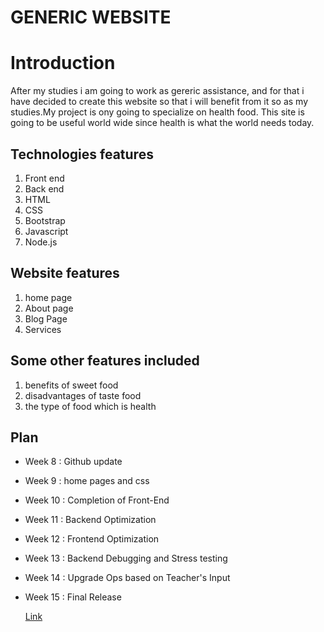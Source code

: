 # GENERIC WEBSITE


# Introduction
After my studies i am going to work as gereric assistance, and for that i have decided to  create this website so that i will benefit from it so as my studies.My project is ony going to specialize on health food. This site is going to be useful world wide since health is what the world needs today.

## Technologies features
1. Front end
2. Back end
3. HTML
4. CSS
5. Bootstrap
6. Javascript
7. Node.js


## Website features  
1. home page
2. About page
3. Blog Page
4. Services


## Some other features included
1. benefits of sweet food
2. disadvantages of taste food
3. the  type of food which is health 



## Plan 
* Week 8 : Github update 
* Week 9 : home pages and css
* Week 10 : Completion of Front-End
* Week 11 : Backend Optimization
* Week 12 : Frontend Optimization
* Week 13 : Backend Debugging and Stress testing
* Week 14 : Upgrade Ops based on Teacher's Input
* Week 15 : Final Release

  [Link](https://moniquenicolate.github.io/Generic-Website-App/)
